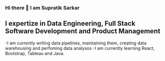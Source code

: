 ### Hi there 👋 I am Supratik Sarkar

## I expertize in Data Engineering, Full Stack Software Development and Product Management
-I am currently writing data pipelines, maintaining them, creating data warehousing and perfoming data analysos
-I am currently learning React, Bootstrap, Tableau and Java. 

